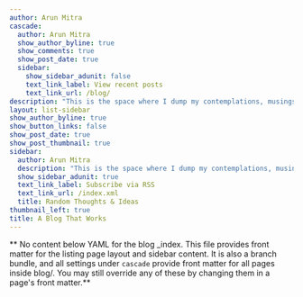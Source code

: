 ```yaml
---
author: Arun Mitra
cascade:
  author: Arun Mitra
  show_author_byline: true
  show_comments: true
  show_post_date: true
  sidebar:
    show_sidebar_adunit: false
    text_link_label: View recent posts
    text_link_url: /blog/
description: "This is the space where I dump my contemplations, musings and ponderings. Much of this is just introspection and an attempt to crystallize my ideas further.\n"
layout: list-sidebar
show_author_byline: true
show_button_links: false
show_post_date: true
show_post_thumbnail: true
sidebar:
  author: Arun Mitra
  description: "This is the space where I dump my contemplations, musings and ponderings. Much of this is just introspection and an attempt to crystallize my ideas further.\n"
  show_sidebar_adunit: true
  text_link_label: Subscribe via RSS
  text_link_url: /index.xml
  title: Random Thoughts & Ideas
thumbnail_left: true
title: A Blog That Works
---
```


** No content below YAML for the blog _index. This file provides front matter for the listing page layout and sidebar content. It is also a branch bundle, and all settings under `cascade` provide front matter for all pages inside blog/. You may still override any of these by changing them in a page's front matter.**
